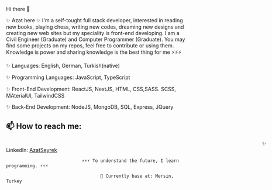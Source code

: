 Hi there 👋

✨ Azat here ✨ I'm a self-tought full stack developer, interested in reading new books, playing chess, writing new codes, dreaming new designs and creating new web sites but my speciality is front-end developing.
I am a Civil Engineer (Graduate) and Computer Programmer (Graduate).
You may find some projects on my repos, feel free to contribute or using them. Knowledge is power and sharing knowledge is the best thing for me ⚡⚡⚡

✨ Languages: English, German, Turkish(native)

✨ Programming Languages: JavaScript, TypeScript

✨ Front-End Development:  ReactJS, NextJS, HTML, CSS,SASS. SCSS, MAterialUI, TailwindCSS

✨ Back-End Development: NodeJS, MongoDB, SQL, Express, JQuery

## 📫 How to reach me: <br>

<span style="margin-left:50em;" >✨ LinkedIn:</span> <a href='https://www.linkedin.com/in/azatseyrek/'>AzatSeyrek</a>

                                 ⚡⚡⚡ To understand the future, I learn programming. ⚡⚡⚡
                                        
                                        📍 Currently base at: Mersin, Turkey


